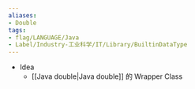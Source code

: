 ```yaml
---
aliases:
- Double
tags:
- flag/LANGUAGE/Java
- Label/Industry-工业科学/IT/Library/BuiltinDataType
---
```


- Idea
    - [[Java double|Java double]] 的 Wrapper Class
